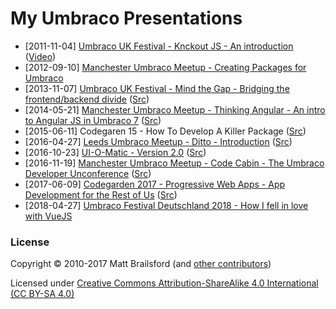 # My Umbraco Presentations

* [2011-11-04] [Umbraco UK Festival - Knckout JS - An introduction](http://mattbrailsford.github.io/presentations/2011/11/04/knockout-js-an-introduction.pdf) ([Video](https://www.youtube.com/watch?v=EI4uhv1noMY))
* [2012-09-10] [Manchester Umbraco Meetup - Creating Packages for Umbraco](http://mattbrailsford.github.io/presentations/2012/09/10/Creating%20Packages%20for%20Umbraco.pdf)
* [2013-11-07] [Umbraco UK Festival - Mind the Gap - Bridging the frontend/backend divide](http://mattbrailsford.github.io/presentations/2013/11/07/mind-the-gap/index.html) ([Src](../gh-pages/2013/11/07/mind-the-gap))
* [2014-05-21] [Manchester Umbraco Meetup - Thinking Angular - An intro to Angular JS in Umbraco 7](http://mattbrailsford.github.io/presentations/2014/05/21/thinking-angular/index.html) ([Src](../gh-pages/2014/05/21/thinking-angular))
* [2015-06-11] Codegaren 15 - How To Develop A Killer Package ([Src](https://github.com/leekelleher/talks/tree/master/CG15))
* [2016-04-27] [Leeds Umbraco Meetup - Ditto - Introduction](http://mattbrailsford.github.io/presentations/2016/04/27/ditto-introduction/index.html) ([Src](../gh-pages/2016/04/27/ditto-introduction))
* [2016-10-23] [UI-O-Matic - Version 2.0](http://mattbrailsford.github.io/presentations/2016/10/23/ui-o-matic-v2/index.html) ([Src](../gh-pages/2016/10/23/ui-o-matic-v2))
* [2016-11-19] [Manchester Umbraco Meetup - Code Cabin - The Umbraco Developer Unconference](http://mattbrailsford.github.io/presentations/2016/11/19/codecabin/index.html) ([Src](../gh-pages/2016/11/19/codecabin))
* [2017-06-09] [Codegarden 2017 - Progressive Web Apps - App Development for the Rest of Us](http://mattbrailsford.github.io/presentations/2017/06/09/progressive-web-apps/index.html) ([Src](../gh-pages/2017/06/09/progressive-web-apps))
* [2018-04-27] [Umbraco Festival Deutschland 2018 - How I fell in love with VueJS](http://mattbrailsford.github.io/presentations/2018/04/27/how-i-fell-in-love-with-vuejs.pdf)

### License

Copyright &copy; 2010-2017 Matt Brailsford (and [other contributors](https://github.com/mattbrailsford/presentations/graphs/contributors))

Licensed under [Creative Commons Attribution-ShareAlike 4.0 International (CC BY-SA 4.0)](LICENSE.md)
